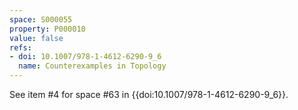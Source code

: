 ```yaml
---
space: S000055
property: P000010
value: false
refs:
- doi: 10.1007/978-1-4612-6290-9_6
  name: Counterexamples in Topology
---
```


See item #4 for space #63 in {{doi:10.1007/978-1-4612-6290-9_6}}.
